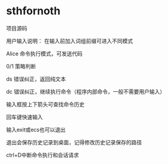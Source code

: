# sthfornoth

项目源码

用户输入说明：
在输入前加入词组前缀可进入不同模式

Alice 命令执行模式，可发送代码

0/1  策略判断

ds  错误纠正，返回纯文本

dc  错误纠正，继续执行命令（程序内部命令，一般不需要用户输入）

输入框按上下箭头可查找命令历史

回车键快速输入

输入exit或ecs也可以退出

退出会保存历史记录到桌面，记得修改历史记录保存的路径

ctrl+D中断命令执行和会话请求
